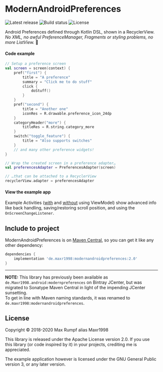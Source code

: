 # ModernAndroidPreferences

![Latest release](https://img.shields.io/github/v/release/Maxr1998/ModernAndroidPreferences)
![Build status](https://img.shields.io/github/workflow/status/Maxr1998/ModernAndroidPreferences/Build%20library%20and%20test%20app)
![License](https://img.shields.io/github/license/Maxr1998/ModernAndroidPreferences)

Android Preferences defined through Kotlin DSL, shown in a RecyclerView.  
_No XML, no awful PreferenceManager, Fragments or styling problems, no more ListView._ :tada:

#### Code example
```Kotlin
// Setup a preference screen
val screen = screen(context) {
    pref("first") {
        title = "A preference"
        summary = "Click me to do stuff"
        click {
            doStuff()
        }
    }
    pref("second") {
        title = "Another one"
        iconRes = R.drawable.preference_icon_24dp
    }
    categoryHeader("more") {
        titleRes = R.string.category_more
    }
    switch("toggle_feature") {
        title = "Also supports switches"
    }
    // and many other preference widgets!
}

// Wrap the created screen in a preference adapter…
val preferencesAdapter = PreferencesAdapter(screen)

// …that can be attached to a RecyclerView
recyclerView.adapter = preferencesAdapter
```

#### View the example app
Example Activities ([with](https://github.com/Maxr1998/ModernAndroidPreferences/tree/master/testapp/src/main/java/de/Maxr1998/modernpreferences/example/view_model) and [without](https://github.com/Maxr1998/ModernAndroidPreferences/blob/master/testapp/src/main/java/de/Maxr1998/modernpreferences/example/TestActivity.kt) using ViewModel)
show advanced info like back handling, saving/restoring scroll position, and using the `OnScreenChangeListener`.

## Include to project
ModernAndroidPreferences is on [Maven Central](https://search.maven.org/artifact/de.maxr1998/modernandroidpreferences),
so you can get it like any other dependency:
```gradle
dependencies {
    implementation 'de.maxr1998:modernandroidpreferences:2.0'
}
```
---
**NOTE:** This library has previously been available as `de.Maxr1998.android:modernpreferences` on Bintray JCenter,
but was migrated to Sonatype Maven Central in light of the impending JCenter sunsetting.  
To get in line with Maven naming standards, it was renamed to `de.maxr1998:modernandroidpreferences`.

## License
Copyright © 2018-2020  Max Rumpf alias Maxr1998

This library is released under the Apache License version 2.0.
If you use this library (or code inspired by it) in your projects, crediting me is appreciated.

The example application however is licensed under the GNU General Public version 3, or any later version.
